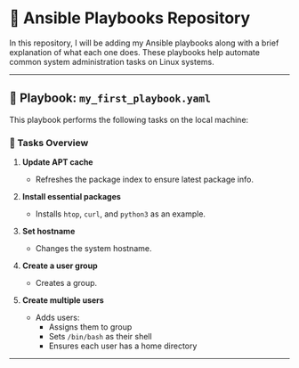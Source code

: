 # 📘 Ansible Playbooks Repository

In this repository, I will be adding my Ansible playbooks along with a brief explanation of what each one does. These playbooks help automate common system administration tasks on Linux systems.

---

## 📜 Playbook: `my_first_playbook.yaml`

This playbook performs the following tasks on the local machine:

### 🔧 Tasks Overview

1. **Update APT cache**
   - Refreshes the package index to ensure latest package info.

2. **Install essential packages**
   - Installs `htop`, `curl`, and `python3` as an example.

3. **Set hostname**
   - Changes the system hostname.

4. **Create a user group**
   - Creates a group.

5. **Create multiple users**
   - Adds users:
     - Assigns them to group
     - Sets `/bin/bash` as their shell
     - Ensures each user has a home directory

---
